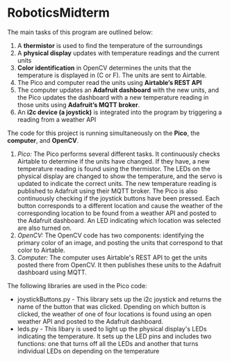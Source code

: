 # RoboticsMidterm

The main tasks of this program are outlined below: 
1. A **thermistor** is used to find the temperature of the surroundings
2. A **physical display** updates with temperature readings and the current units
3. **Color identification** in OpenCV determines the units that the temperature is displayed in (C or F). The units are sent to Airtable.
4. The Pico and computer read the units using **Airtable’s REST API**
5. The computer updates an **Adafruit dashboard** with the new units, and the Pico updates the dashboard with a new temperature reading in those units using **Adafruit’s MQTT broker**.
6. An **i2c device (a joystick)** is integrated into the program by triggering a reading from a weather API

The code for this project is running simultaneously on the **Pico**, the **computer**, and **OpenCV**.
1. *Pico:* The Pico performs several different tasks. It continuously checks Airtable to determine if the units have changed. If they have, a new temperature reading is found using the thermistor. The LEDs on the physical display are changed to show the temperature, and the servo is updated to indicate the correct units. The new temperature reading is published to Adafruit using their MQTT broker. The Pico is also continuously checking if the joystick buttons have been pressed. Each button corresponds to a different location and cause the weather of the corresponding location to be found from a weather API and posted to the Adafruit dashboard. An LED indicating which location was selected are also turned on.
2. *OpenCV:* The OpenCV code has two components: identifying the primary color of an image, and posting the units that correspond to that color to Airtable.
3. *Computer:* The computer uses Airtable's REST API to get the units posted there from OpenCV. It then publishes these units to the Adafruit dashboard using MQTT.

The following libraries are used in the Pico code:
- joystickButtons.py - This library sets up the i2c joystick and returns the name of the button that was clicked. Dpending on which button is clicked, the weather of one of four locations is found using an open weather API and posted to the Adafruit dashboard.
- leds.py - This libary is used to light up the physical display's LEDs indicating the temperature. It sets up the LED pins and includes two functions: one that turns off all the LEDs and another that turns individual LEDs on depending on the temperature

